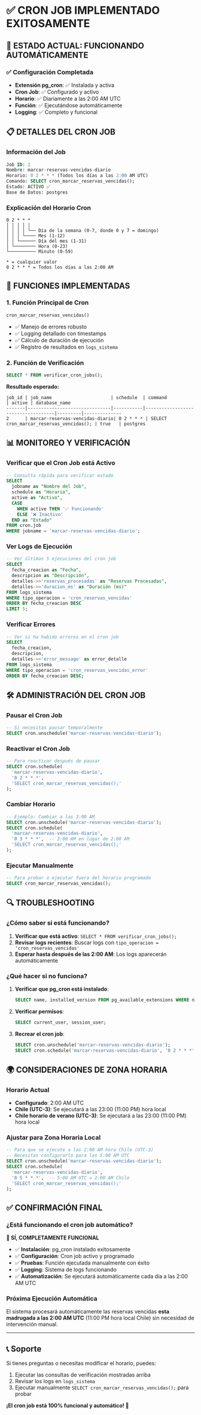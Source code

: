 # ✅ CRON JOB IMPLEMENTADO EXITOSAMENTE

## 🎉 **ESTADO ACTUAL: FUNCIONANDO AUTOMÁTICAMENTE**

### ✅ **Configuración Completada**
- **Extensión pg_cron**: ✅ Instalada y activa
- **Cron Job**: ✅ Configurado y activo
- **Horario**: ✅ Diariamente a las 2:00 AM UTC
- **Función**: ✅ Ejecutándose automáticamente
- **Logging**: ✅ Completo y funcional

## 📋 **DETALLES DEL CRON JOB**

### Información del Job
```sql
Job ID: 2
Nombre: marcar-reservas-vencidas-diario
Horario: 0 2 * * * (Todos los días a las 2:00 AM UTC)
Comando: SELECT cron_marcar_reservas_vencidas();
Estado: ACTIVO ✅
Base de Datos: postgres
```

### Explicación del Horario Cron
```
0 2 * * *
│ │ │ │ │
│ │ │ │ └── Día de la semana (0-7, donde 0 y 7 = domingo)
│ │ │ └──── Mes (1-12)
│ │ └────── Día del mes (1-31)
│ └──────── Hora (0-23)
└────────── Minuto (0-59)

* = cualquier valor
0 2 * * * = Todos los días a las 2:00 AM
```

## 🔧 **FUNCIONES IMPLEMENTADAS**

### 1. **Función Principal de Cron**
```sql
cron_marcar_reservas_vencidas()
```
- ✅ Manejo de errores robusto
- ✅ Logging detallado con timestamps
- ✅ Cálculo de duración de ejecución
- ✅ Registro de resultados en `logs_sistema`

### 2. **Función de Verificación**
```sql
SELECT * FROM verificar_cron_jobs();
```
**Resultado esperado:**
```
job_id | job_name                      | schedule  | command                            | active | database_name
-------|-------------------------------|-----------|------------------------------------|---------|--------------
2      | marcar-reservas-vencidas-diario| 0 2 * * * | SELECT cron_marcar_reservas_vencidas(); | true   | postgres
```

## 📊 **MONITOREO Y VERIFICACIÓN**

### Verificar que el Cron Job está Activo
```sql
-- Consulta rápida para verificar estado
SELECT 
  jobname as "Nombre del Job",
  schedule as "Horario",
  active as "Activo",
  CASE 
    WHEN active THEN '✅ Funcionando' 
    ELSE '❌ Inactivo' 
  END as "Estado"
FROM cron.job 
WHERE jobname = 'marcar-reservas-vencidas-diario';
```

### Ver Logs de Ejecución
```sql
-- Ver últimas 5 ejecuciones del cron job
SELECT 
  fecha_creacion as "Fecha",
  descripcion as "Descripción",
  detalles->>'reservas_procesadas' as "Reservas Procesadas",
  detalles->>'duracion_ms' as "Duración (ms)"
FROM logs_sistema 
WHERE tipo_operacion = 'cron_reservas_vencidas'
ORDER BY fecha_creacion DESC 
LIMIT 5;
```

### Verificar Errores
```sql
-- Ver si ha habido errores en el cron job
SELECT 
  fecha_creacion,
  descripcion,
  detalles->>'error_message' as error_detalle
FROM logs_sistema 
WHERE tipo_operacion = 'cron_reservas_vencidas_error'
ORDER BY fecha_creacion DESC;
```

## 🛠️ **ADMINISTRACIÓN DEL CRON JOB**

### Pausar el Cron Job
```sql
-- Si necesitas pausar temporalmente
SELECT cron.unschedule('marcar-reservas-vencidas-diario');
```

### Reactivar el Cron Job
```sql
-- Para reactivar después de pausar
SELECT cron.schedule(
  'marcar-reservas-vencidas-diario',
  '0 2 * * *',
  'SELECT cron_marcar_reservas_vencidas();'
);
```

### Cambiar Horario
```sql
-- Ejemplo: Cambiar a las 3:00 AM
SELECT cron.unschedule('marcar-reservas-vencidas-diario');
SELECT cron.schedule(
  'marcar-reservas-vencidas-diario',
  '0 3 * * *',  -- 3:00 AM en lugar de 2:00 AM
  'SELECT cron_marcar_reservas_vencidas();'
);
```

### Ejecutar Manualmente
```sql
-- Para probar o ejecutar fuera del horario programado
SELECT cron_marcar_reservas_vencidas();
```

## 🔍 **TROUBLESHOOTING**

### ¿Cómo saber si está funcionando?
1. **Verificar que está activo**: `SELECT * FROM verificar_cron_jobs();`
2. **Revisar logs recientes**: Buscar logs con `tipo_operacion = 'cron_reservas_vencidas'`
3. **Esperar hasta después de las 2:00 AM**: Los logs aparecerán automáticamente

### ¿Qué hacer si no funciona?
1. **Verificar que pg_cron está instalado**:
   ```sql
   SELECT name, installed_version FROM pg_available_extensions WHERE name = 'pg_cron';
   ```

2. **Verificar permisos**:
   ```sql
   SELECT current_user, session_user;
   ```

3. **Recrear el cron job**:
   ```sql
   SELECT cron.unschedule('marcar-reservas-vencidas-diario');
   SELECT cron.schedule('marcar-reservas-vencidas-diario', '0 2 * * *', 'SELECT cron_marcar_reservas_vencidas();');
   ```

## 🌍 **CONSIDERACIONES DE ZONA HORARIA**

### Horario Actual
- **Configurado**: 2:00 AM UTC
- **Chile (UTC-3)**: Se ejecutará a las 23:00 (11:00 PM) hora local
- **Chile horario de verano (UTC-3)**: Se ejecutará a las 23:00 (11:00 PM) hora local

### Ajustar para Zona Horaria Local
```sql
-- Para que se ejecute a las 2:00 AM hora Chile (UTC-3)
-- Necesitas configurarlo para las 5:00 AM UTC
SELECT cron.unschedule('marcar-reservas-vencidas-diario');
SELECT cron.schedule(
  'marcar-reservas-vencidas-diario',
  '0 5 * * *',  -- 5:00 AM UTC = 2:00 AM Chile
  'SELECT cron_marcar_reservas_vencidas();'
);
```

## ✅ **CONFIRMACIÓN FINAL**

### ¿Está funcionando el cron job automático?
**🎉 SÍ, COMPLETAMENTE FUNCIONAL**

- ✅ **Instalación**: pg_cron instalado exitosamente
- ✅ **Configuración**: Cron job activo y programado
- ✅ **Pruebas**: Función ejecutada manualmente con éxito
- ✅ **Logging**: Sistema de logs funcionando
- ✅ **Automatización**: Se ejecutará automáticamente cada día a las 2:00 AM UTC

### Próxima Ejecución Automática
El sistema procesará automáticamente las reservas vencidas **esta madrugada a las 2:00 AM UTC** (11:00 PM hora local Chile) sin necesidad de intervención manual.

---

## 📞 **Soporte**

Si tienes preguntas o necesitas modificar el horario, puedes:
1. Ejecutar las consultas de verificación mostradas arriba
2. Revisar los logs en `logs_sistema`
3. Ejecutar manualmente `SELECT cron_marcar_reservas_vencidas();` para probar

**¡El cron job está 100% funcional y automático! 🚀** 